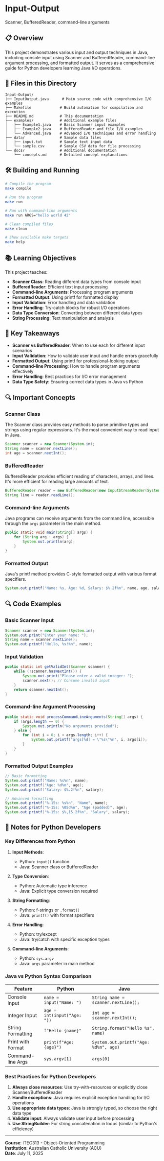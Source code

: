 # Input-Output

Scanner, BufferedReader, command-line arguments

## 📋 Overview

This project demonstrates various input and output techniques in Java, including console input using Scanner and BufferedReader, command-line argument processing, and formatted output. It serves as a comprehensive guide for Python developers learning Java I/O operations.

## 📁 Files in this Directory

```
Input-Output/
├── InputOutput.java      # Main source code with comprehensive I/O examples
├── Makefile             # Build automation for compilation and execution
├── README.md            # This documentation
├── examples/            # Additional example files
│   ├── Example1.java    # Basic Scanner input examples
│   ├── Example2.java    # BufferedReader and file I/O examples
│   └── Advanced.java    # Advanced I/O techniques and error handling
├── data/                # Sample data files
│   ├── input.txt        # Sample text input data
│   └── sample.csv       # Sample CSV data for file processing
└── docs/                # Additional documentation
    └── concepts.md      # Detailed concept explanations
```

## 🛠 Building and Running

```bash
# Compile the program
make compile

# Run the program
make run

# Run with command-line arguments
make run ARGS="hello world 42"

# Clean compiled files
make clean

# Show available make targets
make help
```

## 📚 Learning Objectives

This project teaches:
- **Scanner Class**: Reading different data types from console input
- **BufferedReader**: Efficient text input processing
- **Command-line Arguments**: Processing program arguments
- **Formatted Output**: Using printf for formatted display
- **Input Validation**: Error handling and data validation
- **Error Handling**: Try-catch blocks for robust I/O operations
- **Data Type Conversion**: Converting between different data types
- **String Processing**: Text manipulation and analysis

## 🎯 Key Takeaways

- **Scanner vs BufferedReader**: When to use each for different input scenarios
- **Input Validation**: How to validate user input and handle errors gracefully
- **Formatted Output**: Using printf for professional-looking output
- **Command-line Processing**: How to handle program arguments effectively
- **Error Handling**: Best practices for I/O error management
- **Data Type Safety**: Ensuring correct data types in Java vs Python

## 🔍 Important Concepts

### Scanner Class
The Scanner class provides easy methods to parse primitive types and strings using regular expressions. It's the most convenient way to read input in Java.

```java
Scanner scanner = new Scanner(System.in);
String name = scanner.nextLine();
int age = scanner.nextInt();
```

### BufferedReader
BufferedReader provides efficient reading of characters, arrays, and lines. It's more efficient for reading large amounts of text.

```java
BufferedReader reader = new BufferedReader(new InputStreamReader(System.in));
String line = reader.readLine();
```

### Command-line Arguments
Java programs can receive arguments from the command line, accessible through the `args` parameter in the main method.

```java
public static void main(String[] args) {
    for (String arg : args) {
        System.out.println(arg);
    }
}
```

### Formatted Output
Java's printf method provides C-style formatted output with various format specifiers.

```java
System.out.printf("Name: %s, Age: %d, Salary: $%.2f%n", name, age, salary);
```

## 🔍 Code Examples

### Basic Scanner Input
```java
Scanner scanner = new Scanner(System.in);
System.out.print("Enter your name: ");
String name = scanner.nextLine();
System.out.printf("Hello, %s!%n", name);
```

### Input Validation
```java
public static int getValidInt(Scanner scanner) {
    while (!scanner.hasNextInt()) {
        System.out.print("Please enter a valid integer: ");
        scanner.next(); // Consume invalid input
    }
    return scanner.nextInt();
}
```

### Command-line Argument Processing
```java
public static void processCommandLineArguments(String[] args) {
    if (args.length == 0) {
        System.out.println("No arguments provided");
    } else {
        for (int i = 0; i < args.length; i++) {
            System.out.printf("args[%d] = \"%s\"%n", i, args[i]);
        }
    }
}
```

### Formatted Output Examples
```java
// Basic formatting
System.out.printf("Name: %s%n", name);
System.out.printf("Age: %d%n", age);
System.out.printf("Salary: $%.2f%n", salary);

// Advanced formatting
System.out.printf("%-15s: %s%n", "Name", name);
System.out.printf("%-15s: %05d%n", "Age (padded)", age);
System.out.printf("%-15s: $%,15.2f%n", "Salary", salary);
```

## 📝 Notes for Python Developers

### Key Differences from Python

1. **Input Methods**: 
   - Python: `input()` function
   - Java: Scanner class or BufferedReader

2. **Type Conversion**:
   - Python: Automatic type inference
   - Java: Explicit type conversion required

3. **String Formatting**:
   - Python: f-strings or `.format()`
   - Java: `printf()` with format specifiers

4. **Error Handling**:
   - Python: try/except
   - Java: try/catch with specific exception types

5. **Command-line Arguments**:
   - Python: `sys.argv`
   - Java: `args` parameter in main method

### Java vs Python Syntax Comparison

| Feature | Python | Java |
|---------|--------|------|
| Console Input | `name = input("Name: ")` | `String name = scanner.nextLine();` |
| Integer Input | `age = int(input("Age: "))` | `int age = scanner.nextInt();` |
| String Formatting | `f"Hello {name}"` | `String.format("Hello %s", name)` |
| Print with Format | `print(f"Age: {age}")` | `System.out.printf("Age: %d%n", age)` |
| Command-line Args | `sys.argv[1]` | `args[0]` |

### Best Practices for Python Developers

1. **Always close resources**: Use try-with-resources or explicitly close Scanner/BufferedReader
2. **Handle exceptions**: Java requires explicit exception handling for I/O operations
3. **Use appropriate data types**: Java is strongly typed, so choose the right data type
4. **Validate input**: Always validate user input before processing
5. **Use StringBuilder**: For string concatenation in loops (similar to Python's efficiency)

---

**Course**: ITEC313 - Object-Oriented Programming  
**Institution**: Australian Catholic University (ACU)  
**Date**: July 11, 2025
